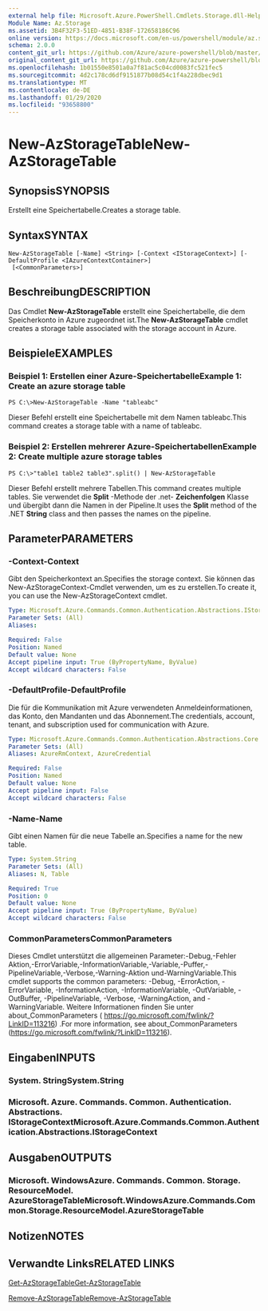 ```yaml
---
external help file: Microsoft.Azure.PowerShell.Cmdlets.Storage.dll-Help.xml
Module Name: Az.Storage
ms.assetid: 3B4F32F3-51ED-4851-B38F-172658186C96
online version: https://docs.microsoft.com/en-us/powershell/module/az.storage/new-azstoragetable
schema: 2.0.0
content_git_url: https://github.com/Azure/azure-powershell/blob/master/src/Storage/Storage.Management/help/New-AzStorageTable.md
original_content_git_url: https://github.com/Azure/azure-powershell/blob/master/src/Storage/Storage.Management/help/New-AzStorageTable.md
ms.openlocfilehash: 1b01550e8501a0a7f81ac5c04cd0083fc521fec5
ms.sourcegitcommit: 4d2c178cd6df9151877b08d54c1f4a228dbec9d1
ms.translationtype: MT
ms.contentlocale: de-DE
ms.lasthandoff: 01/29/2020
ms.locfileid: "93658800"
---
```

# <span data-ttu-id="7d428-101">New-AzStorageTable</span><span class="sxs-lookup"><span data-stu-id="7d428-101">New-AzStorageTable</span></span>

## <span data-ttu-id="7d428-102">Synopsis</span><span class="sxs-lookup"><span data-stu-id="7d428-102">SYNOPSIS</span></span>
<span data-ttu-id="7d428-103">Erstellt eine Speichertabelle.</span><span class="sxs-lookup"><span data-stu-id="7d428-103">Creates a storage table.</span></span>

## <span data-ttu-id="7d428-104">Syntax</span><span class="sxs-lookup"><span data-stu-id="7d428-104">SYNTAX</span></span>

```
New-AzStorageTable [-Name] <String> [-Context <IStorageContext>] [-DefaultProfile <IAzureContextContainer>]
 [<CommonParameters>]
```

## <span data-ttu-id="7d428-105">Beschreibung</span><span class="sxs-lookup"><span data-stu-id="7d428-105">DESCRIPTION</span></span>
<span data-ttu-id="7d428-106">Das Cmdlet **New-AzStorageTable** erstellt eine Speichertabelle, die dem Speicherkonto in Azure zugeordnet ist.</span><span class="sxs-lookup"><span data-stu-id="7d428-106">The **New-AzStorageTable** cmdlet creates a storage table associated with the storage account in Azure.</span></span>

## <span data-ttu-id="7d428-107">Beispiele</span><span class="sxs-lookup"><span data-stu-id="7d428-107">EXAMPLES</span></span>

### <span data-ttu-id="7d428-108">Beispiel 1: Erstellen einer Azure-Speichertabelle</span><span class="sxs-lookup"><span data-stu-id="7d428-108">Example 1: Create an azure storage table</span></span>
```
PS C:\>New-AzStorageTable -Name "tableabc"
```

<span data-ttu-id="7d428-109">Dieser Befehl erstellt eine Speichertabelle mit dem Namen tableabc.</span><span class="sxs-lookup"><span data-stu-id="7d428-109">This command creates a storage table with a name of tableabc.</span></span>

### <span data-ttu-id="7d428-110">Beispiel 2: Erstellen mehrerer Azure-Speichertabellen</span><span class="sxs-lookup"><span data-stu-id="7d428-110">Example 2: Create multiple azure storage tables</span></span>
```
PS C:\>"table1 table2 table3".split() | New-AzStorageTable
```

<span data-ttu-id="7d428-111">Dieser Befehl erstellt mehrere Tabellen.</span><span class="sxs-lookup"><span data-stu-id="7d428-111">This command creates multiple tables.</span></span>
<span data-ttu-id="7d428-112">Sie verwendet die **Split** -Methode der .net- **Zeichenfolgen** Klasse und übergibt dann die Namen in der Pipeline.</span><span class="sxs-lookup"><span data-stu-id="7d428-112">It uses the **Split** method of the .NET **String** class and then passes the names on the pipeline.</span></span>

## <span data-ttu-id="7d428-113">Parameter</span><span class="sxs-lookup"><span data-stu-id="7d428-113">PARAMETERS</span></span>

### <span data-ttu-id="7d428-114">-Context</span><span class="sxs-lookup"><span data-stu-id="7d428-114">-Context</span></span>
<span data-ttu-id="7d428-115">Gibt den Speicherkontext an.</span><span class="sxs-lookup"><span data-stu-id="7d428-115">Specifies the storage context.</span></span>
<span data-ttu-id="7d428-116">Sie können das New-AzStorageContext-Cmdlet verwenden, um es zu erstellen.</span><span class="sxs-lookup"><span data-stu-id="7d428-116">To create it, you can use the New-AzStorageContext cmdlet.</span></span>

```yaml
Type: Microsoft.Azure.Commands.Common.Authentication.Abstractions.IStorageContext
Parameter Sets: (All)
Aliases:

Required: False
Position: Named
Default value: None
Accept pipeline input: True (ByPropertyName, ByValue)
Accept wildcard characters: False
```

### <span data-ttu-id="7d428-117">-DefaultProfile</span><span class="sxs-lookup"><span data-stu-id="7d428-117">-DefaultProfile</span></span>
<span data-ttu-id="7d428-118">Die für die Kommunikation mit Azure verwendeten Anmeldeinformationen, das Konto, den Mandanten und das Abonnement.</span><span class="sxs-lookup"><span data-stu-id="7d428-118">The credentials, account, tenant, and subscription used for communication with Azure.</span></span>

```yaml
Type: Microsoft.Azure.Commands.Common.Authentication.Abstractions.Core.IAzureContextContainer
Parameter Sets: (All)
Aliases: AzureRmContext, AzureCredential

Required: False
Position: Named
Default value: None
Accept pipeline input: False
Accept wildcard characters: False
```

### <span data-ttu-id="7d428-119">-Name</span><span class="sxs-lookup"><span data-stu-id="7d428-119">-Name</span></span>
<span data-ttu-id="7d428-120">Gibt einen Namen für die neue Tabelle an.</span><span class="sxs-lookup"><span data-stu-id="7d428-120">Specifies a name for the new table.</span></span>

```yaml
Type: System.String
Parameter Sets: (All)
Aliases: N, Table

Required: True
Position: 0
Default value: None
Accept pipeline input: True (ByPropertyName, ByValue)
Accept wildcard characters: False
```

### <span data-ttu-id="7d428-121">CommonParameters</span><span class="sxs-lookup"><span data-stu-id="7d428-121">CommonParameters</span></span>
<span data-ttu-id="7d428-122">Dieses Cmdlet unterstützt die allgemeinen Parameter:-Debug,-Fehler Aktion,-ErrorVariable,-InformationVariable,-Variable,-Puffer,-PipelineVariable,-Verbose,-Warning-Aktion und-WarningVariable.</span><span class="sxs-lookup"><span data-stu-id="7d428-122">This cmdlet supports the common parameters: -Debug, -ErrorAction, -ErrorVariable, -InformationAction, -InformationVariable, -OutVariable, -OutBuffer, -PipelineVariable, -Verbose, -WarningAction, and -WarningVariable.</span></span> <span data-ttu-id="7d428-123">Weitere Informationen finden Sie unter about_CommonParameters ( https://go.microsoft.com/fwlink/?LinkID=113216) .</span><span class="sxs-lookup"><span data-stu-id="7d428-123">For more information, see about_CommonParameters (https://go.microsoft.com/fwlink/?LinkID=113216).</span></span>

## <span data-ttu-id="7d428-124">Eingaben</span><span class="sxs-lookup"><span data-stu-id="7d428-124">INPUTS</span></span>

### <span data-ttu-id="7d428-125">System. String</span><span class="sxs-lookup"><span data-stu-id="7d428-125">System.String</span></span>

### <span data-ttu-id="7d428-126">Microsoft. Azure. Commands. Common. Authentication. Abstractions. IStorageContext</span><span class="sxs-lookup"><span data-stu-id="7d428-126">Microsoft.Azure.Commands.Common.Authentication.Abstractions.IStorageContext</span></span>

## <span data-ttu-id="7d428-127">Ausgaben</span><span class="sxs-lookup"><span data-stu-id="7d428-127">OUTPUTS</span></span>

### <span data-ttu-id="7d428-128">Microsoft. WindowsAzure. Commands. Common. Storage. ResourceModel. AzureStorageTable</span><span class="sxs-lookup"><span data-stu-id="7d428-128">Microsoft.WindowsAzure.Commands.Common.Storage.ResourceModel.AzureStorageTable</span></span>

## <span data-ttu-id="7d428-129">Notizen</span><span class="sxs-lookup"><span data-stu-id="7d428-129">NOTES</span></span>

## <span data-ttu-id="7d428-130">Verwandte Links</span><span class="sxs-lookup"><span data-stu-id="7d428-130">RELATED LINKS</span></span>

[<span data-ttu-id="7d428-131">Get-AzStorageTable</span><span class="sxs-lookup"><span data-stu-id="7d428-131">Get-AzStorageTable</span></span>](./Get-AzStorageTable.md)

[<span data-ttu-id="7d428-132">Remove-AzStorageTable</span><span class="sxs-lookup"><span data-stu-id="7d428-132">Remove-AzStorageTable</span></span>](./Remove-AzStorageTable.md)


